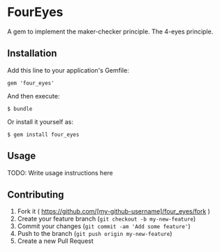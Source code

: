 # FourEyes

A gem to implement the maker-checker principle. The 4-eyes principle.



## Installation

Add this line to your application's Gemfile:

    gem 'four_eyes'

And then execute:

    $ bundle

Or install it yourself as:

    $ gem install four_eyes

## Usage

TODO: Write usage instructions here

## Contributing

1. Fork it ( https://github.com/[my-github-username]/four_eyes/fork )
2. Create your feature branch (`git checkout -b my-new-feature`)
3. Commit your changes (`git commit -am 'Add some feature'`)
4. Push to the branch (`git push origin my-new-feature`)
5. Create a new Pull Request
